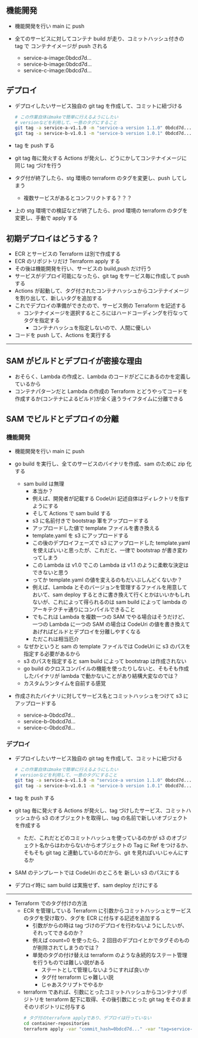## 機能開発

- 機能開発を行い main に push
- 全てのサービスに対してコンテナ build が走り、コミットハッシュ付きの tag で コンテナイメージが push される

  - service-a-image:0bdcd7d...
  - service-b-image:0bdcd7d...
  - service-c-image:0bdcd7d...

## デプロイ

- デプロイしたいサービス独自の git tag を作成して、コミットに紐づける

  ```bash
  # この作業自体はmakeで簡単に行えるようにしたい
  # versionなどを利用して、一意のタグにすること
  git tag -a service-a-v1.1.0 -m "service-a version 1.1.0" 0bdcd7d...
  git tag -a service-b-v1.0.1 -m "service-b version 1.0.1" 0bdcd7d...
  ```

- tag を push する
- git tag 毎に発火する Actions が発火し、どうにかしてコンテナイメージに同じ tag づけを行う
- タグ付が終了したら、stg 環境の terraform のタグを変更し、push してしまう
  - 複数サービスがあるとコンフリクトする？？？
- 上の stg 環境での検証などが終了したら、prod 環境の terraform のタグを変更し、手動で apply する

## 初期デプロイはどうする？

- ECR とサービスの Terraform は別で作成する
- ECR のリポジトリだけ Terraform apply する
- その後は機能開発を行い、サービスの build,push だけ行う
- サービスがデプロイ可能になったら、git tag をサービス毎に作成して push する
- Actions が起動して、タグ付されたコンテナハッシュからコンテナイメージを割り出して、新しいタグを追加する
- これでデプロイの準備ができたので、サービス側の Terraform を記述する
  - コンテナイメージを選択するところにはハードコーディングを行なってタグを指定する
    - コンテナハッシュを指定しないので、人間に優しい
- コードを push して、Actions を実行する

---

## SAM がビルドとデプロイが密接な理由

- おそらく、Lambda の作成と、Lambda のコードがどこにあるのかを定義しているから
- コンテナパターンだと Lambda の作成の Terraform とどうやってコードを作成するか(コンテナによるビルド)が全く違うライフタイムに分離できる

## SAM でビルドとデプロイの分離

### 機能開発

- 機能開発を行い main に push
- go build を実行し、全てのサービスのバイナリを作成、sam のために zip 化する

  - sam build は無理
    - 本当か？
    - 例えば、開発者が記載する CodeUri 記述自体はディレクトリを指すようにする
    - そして Actions で sam build する
    - s3 に名前付きで bootstrap 軍をアップロードする
    - アップロードした値で template ファイルを書き換える
    - template.yaml を s3 にアップロードする
    - この後のデプロイフェーズで s3 にアップロードした template.yaml を使えばいいと思ったが、これだと、一律で bootstrap が書き変わってしまう
    - この Lambda は v1.0 でこの Lambda は v1.1 のように柔軟な決定はできないと思う
    - ってか template.yaml の値を変えるのもだいぶしんどくないか？
    - 例えば、Lambda とそのバージョンを管理するファイルを用意しておいて、sam deploy するときに書き換えて行くとかはいいかもしれないが、これによって得られるのは sam build によって lambda のアーキテクチャ通りにコンパイルできること
    - でもこれは Lambda を複数一つの SAM でやる場合はそうだけど、一つの Lambda に一つの SAM の場合は CodeUri の値を書き換えてあげればビルドとデプロイを分離しやすくなる
    - ただこれは相当厄介
  - なぜかというと sam の template ファイルでは CodeUri に s3 のパスを指定する必要があるから
  - s3 のパスを指定すると sam build によって bootstrap は作成されない
  - go build のクロスコンパイルの機能を使ったりしないと、そもそも作成したバイナリが lambda で動かないことがあり結構大変なのでは？
  - カスタムランタイムを自前する感覚

- 作成されたバイナリに対してサービス名とコミットハッシュをつけて s3 にアップロードする

  - service-a-0bdcd7d...
  - service-b-0bdcd7d...
  - service-c-0bdcd7d...

### デプロイ

- デプロイしたいサービス独自の git tag を作成して、コミットに紐づける

  ```bash
  # この作業自体はmakeで簡単に行えるようにしたい
  # versionなどを利用して、一意のタグにすること
  git tag -a service-a-v1.1.0 -m "service-a version 1.1.0" 0bdcd7d...
  git tag -a service-b-v1.0.1 -m "service-b version 1.0.1" 0bdcd7d...
  ```

- tag を push する
- git tag 毎に発火する Actions が発火し、tag づけしたサービス、コミットハッシュから s3 のオブジェクトを取得し、tag の名前で新しいオブジェクトを作成する
  - ただ、これだとどのコミットハッシュを使っているのかが s3 のオブジェクト名からはわからないからオブジェクトの Tag に Ref をつけるか、そもそも git tag と連動しているのだから、git を見ればいいじゃんにするか
- SAM のテンプレートでは CodeUri のところを 新しい s3 のパスにする
- デプロイ時に sam build は実施せず、sam deploy だけにする

---

- Terraform でのタグ付けの方法
  - ECR を管理している Terraform に引数からコミットハッシュとサービスのタグを受け取り、タグを ECR に付与する記述を追加する
    - 引数がからの時は tag づけのデプロイを行わないようにしたいが、それってできるのか？
    - 例えば count=0 を使ったら、2 回目のデプロイとかでタグそのものが削除されてしまうのでは？
    - 単発のタグの付け替えは terraform のような永続的なステート管理を行うものでは難しい説がある
      - ステートとして管理しないようにすれば良いか
      - タグ付 terraform じゃ難しい説
      - じゃあスクリプトでやるか
  - terraform であれば、引数にとったコミットハッシュからコンテナリポジトリを terraform 配下に取得、その後引数にとった git tag をそのままそのリポジトリに付与する
    ```bash
    # タグ付のterraform applyであり、デプロイは行っていない
    cd container-repositories
    terraform apply -var "commit_hash=0bdcd7d..." -var "tag=service-a-v1.1.0"
    ```
